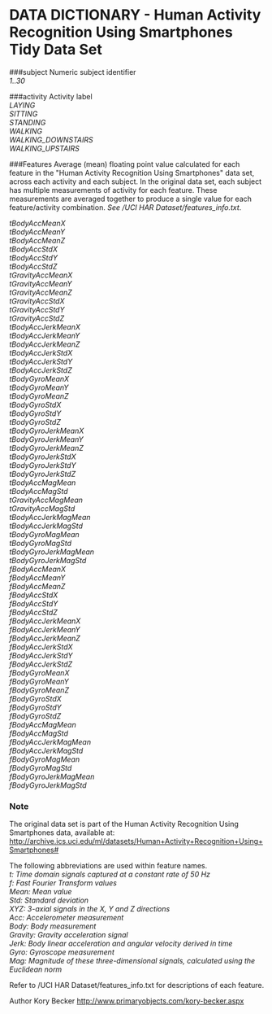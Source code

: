 DATA DICTIONARY - Human Activity Recognition Using Smartphones Tidy Data Set
====

###subject
Numeric subject identifier  
*1..30*

###activity
Activity label  
*LAYING  
SITTING  
STANDING  
WALKING  
WALKING_DOWNSTAIRS  
WALKING_UPSTAIRS*

###Features
Average (mean) floating point value calculated for each feature in the "Human Activity Recognition Using Smartphones" data set, across each activity and each subject. In the original data set, each subject has multiple measurements of activity for each feature. These measurements are averaged together to produce a single value for each feature/activity combination. *See /UCI HAR Dataset/features_info.txt*.  

*tBodyAccMeanX  
tBodyAccMeanY  
tBodyAccMeanZ  
tBodyAccStdX  
tBodyAccStdY  
tBodyAccStdZ  
tGravityAccMeanX  
tGravityAccMeanY  
tGravityAccMeanZ  
tGravityAccStdX  
tGravityAccStdY  
tGravityAccStdZ  
tBodyAccJerkMeanX  
tBodyAccJerkMeanY  
tBodyAccJerkMeanZ  
tBodyAccJerkStdX  
tBodyAccJerkStdY  
tBodyAccJerkStdZ  
tBodyGyroMeanX  
tBodyGyroMeanY  
tBodyGyroMeanZ  
tBodyGyroStdX  
tBodyGyroStdY  
tBodyGyroStdZ  
tBodyGyroJerkMeanX  
tBodyGyroJerkMeanY  
tBodyGyroJerkMeanZ  
tBodyGyroJerkStdX  
tBodyGyroJerkStdY  
tBodyGyroJerkStdZ  
tBodyAccMagMean  
tBodyAccMagStd  
tGravityAccMagMean  
tGravityAccMagStd  
tBodyAccJerkMagMean  
tBodyAccJerkMagStd  
tBodyGyroMagMean  
tBodyGyroMagStd  
tBodyGyroJerkMagMean  
tBodyGyroJerkMagStd  
fBodyAccMeanX  
fBodyAccMeanY  
fBodyAccMeanZ  
fBodyAccStdX  
fBodyAccStdY  
fBodyAccStdZ  
fBodyAccJerkMeanX  
fBodyAccJerkMeanY  
fBodyAccJerkMeanZ  
fBodyAccJerkStdX  
fBodyAccJerkStdY  
fBodyAccJerkStdZ  
fBodyGyroMeanX  
fBodyGyroMeanY  
fBodyGyroMeanZ  
fBodyGyroStdX  
fBodyGyroStdY  
fBodyGyroStdZ  
fBodyAccMagMean  
fBodyAccMagStd  
fBodyAccJerkMagMean  
fBodyAccJerkMagStd  
fBodyGyroMagMean  
fBodyGyroMagStd  
fBodyGyroJerkMagMean  
fBodyGyroJerkMagStd*  

### Note

The original data set is part of the Human Activity Recognition Using Smartphones data, available at: http://archive.ics.uci.edu/ml/datasets/Human+Activity+Recognition+Using+Smartphones#

The following abbreviations are used within feature names.  
*t: Time domain signals captured at a constant rate of 50 Hz  
f: Fast Fourier Transform values  
Mean: Mean value  
Std: Standard deviation  
XYZ: 3-axial signals in the X, Y and Z directions  
Acc: Accelerometer measurement  
Body: Body measurement  
Gravity: Gravity acceleration signal  
Jerk: Body linear acceleration and angular velocity derived in time  
Gyro: Gyroscope measurement  
Mag: Magnitude of these three-dimensional signals, calculated using the Euclidean norm*  

Refer to /UCI HAR Dataset/features_info.txt for descriptions of each feature.

Author
Kory Becker http://www.primaryobjects.com/kory-becker.aspx

